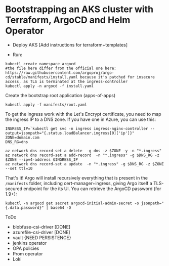 # Bootstrapping an AKS cluster with Terraform, ArgoCD and Helm Operator

- Deploy AKS [Add instructions for terraform+templates]

- Run:

```console
kubectl create namespace argocd
#the file here differ from the official one here: https://raw.githubusercontent.com/argoproj/argo-cd/stable/manifests/install.yaml because it's patched for insecure access, as TLS is terminated at the ingress-controller
kubectl apply -n argocd -f install.yaml
```

Create the bootstrap root application (apps-of-apps)

```console
kubectl apply -f manifests/root.yaml
```

To get the ingress work with the Let's Encrypt certificate, you need to map the ingress IP to a DNS zone. If you have one in Azure, you can use this:

```console
INGRESS_IP=`kubectl get svc -n ingress ingress-nginx-controller --output=jsonpath="{.status.loadBalancer.ingress[0]['ip']}"
ZONE=domain.com
DNS_RG=dns

az network dns record-set a delete  -g dns -z $ZONE -y -n "*.ingress"
az network dns record-set a add-record  -n "*.ingress" -g $DNS_RG -z $ZONE --ipv4-address $INGRESS_IP
az network dns record-set a update  -n "*.ingress" -g $DNS_RG -z $ZONE --set ttl=10
```

That's it! Argo will install recursively everything that is present in the `/manifests` folder, including cert-manager+ingress, giving Argo itself a TLS-secured endpoint for the its UI. You can retrieve the ArgoCD password (for 1.9+):

```console
kubectl -n argocd get secret argocd-initial-admin-secret -o jsonpath="{.data.password}" | base64 -D
```

ToDo

- blobfuse-csi-driver [DONE]
- azurefile-csi-driver [DONE]
- vault {NEED PERSISTENCE}
- jenkins operator
- OPA policies
- Prom operator
- Loki
